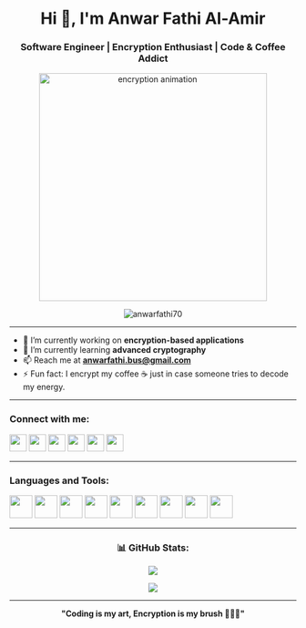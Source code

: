 <h1 align="center">Hi 👋, I'm Anwar Fathi Al-Amir</h1>
<h3 align="center">Software Engineer | Encryption Enthusiast | Code & Coffee Addict</h3>

<p align="center">
  <img src="https://media.giphy.com/media/qgQUggAC3Pfv687qPC/giphy.gif" width="400" alt="encryption animation" />
</p>

<p align="center">
  <img src="https://komarev.com/ghpvc/?username=anwarfathi70&label=Profile%20views&color=0e75b6&style=flat" alt="anwarfathi70" />
</p>

---

- 🔭 I’m currently working on **encryption-based applications**
- 🌱 I’m currently learning **advanced cryptography**
- 📫 Reach me at **anwarfathi.bus@gmail.com**
- ⚡ Fun fact: I encrypt my coffee ☕ just in case someone tries to decode my energy.

---

<h3 align="left">Connect with me:</h3>
<p align="left">
  <a href="https://twitter.com/anwarfathi70" target="blank"><img src="https://cdn-icons-png.flaticon.com/512/733/733579.png" width="30" /></a>
  <a href="https://linkedin.com/in/anwarfathi71" target="blank"><img src="https://cdn-icons-png.flaticon.com/512/174/174857.png" width="30" /></a>
  <a href="https://fb.com/anwarfathi70" target="blank"><img src="https://cdn-icons-png.flaticon.com/512/733/733547.png" width="30" /></a>
  <a href="https://instagram.com/anwarfathi70" target="blank"><img src="https://cdn-icons-png.flaticon.com/512/2111/2111463.png" width="30" /></a>
  <a href="https://www.behance.net/anwarfathi70" target="blank"><img src="https://cdn-icons-png.flaticon.com/512/145/145799.png" width="30" /></a>
  <a href="https://www.youtube.com/c/anwarfathi70" target="blank"><img src="https://cdn-icons-png.flaticon.com/512/1384/1384060.png" width="30" /></a>
</p>

---

<h3 align="left">Languages and Tools:</h3>
<p align="left">
  <img src="https://cdn.jsdelivr.net/gh/devicons/devicon/icons/python/python-original.svg" width="40"/>
  <img src="https://cdn.jsdelivr.net/gh/devicons/devicon/icons/cplusplus/cplusplus-original.svg" width="40"/>
  <img src="https://cdn.jsdelivr.net/gh/devicons/devicon/icons/java/java-original.svg" width="40"/>
  <img src="https://cdn.jsdelivr.net/gh/devicons/devicon/icons/flutter/flutter-original.svg" width="40"/>
  <img src="https://cdn.jsdelivr.net/gh/devicons/devicon/icons/dart/dart-original.svg" width="40"/>
  <img src="https://cdn.jsdelivr.net/gh/devicons/devicon/icons/git/git-original.svg" width="40"/>
  <img src="https://cdn.jsdelivr.net/gh/devicons/devicon/icons/linux/linux-original.svg" width="40"/>
  <img src="https://cdn.jsdelivr.net/gh/devicons/devicon/icons/mysql/mysql-original.svg" width="40"/>
  <img src="https://cdn.jsdelivr.net/gh/devicons/devicon/icons/photoshop/photoshop-line.svg" width="40"/>
</p>

---

<h3 align="center">📊 GitHub Stats:</h3>

<p align="center">
  <img src="https://github-readme-stats.vercel.app/api/top-langs/?username=anwarfathi70&layout=compact&theme=tokyonight" />
</p>
<p align="center">
  <img src="https://github-readme-stats.vercel.app/api?username=anwarfathi70&show_icons=true&theme=tokyonight" />
</p>

---

<p align="center"><b>"Coding is my art, Encryption is my brush 🧠🔐🎨"</b></p>
